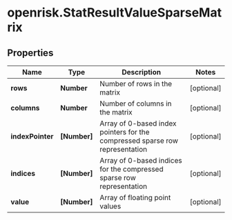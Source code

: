 # openrisk.StatResultValueSparseMatrix

## Properties

Name | Type | Description | Notes
------------ | ------------- | ------------- | -------------
**rows** | **Number** | Number of rows in the matrix | [optional] 
**columns** | **Number** | Number of columns in the matrix | [optional] 
**indexPointer** | **[Number]** | Array of 0-based index pointers for the compressed sparse row representation | [optional] 
**indices** | **[Number]** | Array of 0-based indices for the compressed sparse row representation | [optional] 
**value** | **[Number]** | Array of floating point values | [optional] 


